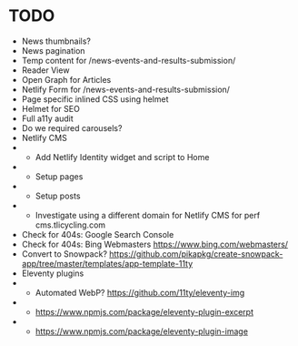 # TODO
* News thumbnails?
* News pagination
* Temp content for /news-events-and-results-submission/
* Reader View
* Open Graph for Articles
* Netlify Form for /news-events-and-results-submission/
* Page specific inlined CSS using helmet
* Helmet for SEO
* Full a11y audit
* Do we required carousels?
* Netlify CMS
* * Add Netlify Identity widget and script to Home
* * Setup pages
* * Setup posts
* * Investigate using a different domain for Netlify CMS for perf cms.tlicycling.com
* Check for 404s: Google Search Console
* Check for 404s: Bing Webmasters https://www.bing.com/webmasters/
* Convert to Snowpack? https://github.com/pikapkg/create-snowpack-app/tree/master/templates/app-template-11ty
* Eleventy plugins
* * Automated WebP? https://github.com/11ty/eleventy-img
* * https://www.npmjs.com/package/eleventy-plugin-excerpt
* * https://www.npmjs.com/package/eleventy-plugin-image